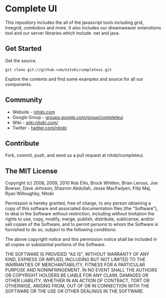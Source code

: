 
Complete UI
=============================================================
This repository includes the all of the javascript tools including grid, treegrid, combobox and more. It also includes our dreamweaver extenstions tool and our server libraries which include .net and java.


Get Started
-------------------------------------------------------------
Get the source.

    git clone git://github.com/nitobi/completeui.git

Explore the contents and find some examples and source for all our components.
    


Community
-------------------------------------------------------------
  * Website - [nitobi.com](http://www.nitobi.com/products/completeui/)
  * Google Group - [groups.google.com/group/completeui](http://groups.google.com/group/completeui?pli=1)
  * Wiki - [wiki.nitobi.com/](http://wiki.nitobi.com/)
  * Twitter - [twitter.com/nitobi](http://twitter.com/nitobi)
  

Contribute
-------------------------------------------------------------
Fork, commit, push, and send us a pull request at nitobi/completeui.


The MIT License
-------------------------------------------------------------
Copyright (c) 2008, 2009, 2010
Rob Ellis, Brock Whitten, Brian Leroux, Joe Bowser, Dave Johnson,
Shazron Abdullah, Jesse MacFadyen, Filip Maj, Ryan Willoughby, Nitobi

Permission is hereby granted, free of charge, to any person obtaining a copy
of this software and associated documentation files (the "Software"), to deal
in the Software without restriction, including without limitation the rights
to use, copy, modify, merge, publish, distribute, sublicense, and/or sell
copies of the Software, and to permit persons to whom the Software is
furnished to do so, subject to the following conditions:

The above copyright notice and this permission notice shall be included in
all copies or substantial portions of the Software.

THE SOFTWARE IS PROVIDED "AS IS", WITHOUT WARRANTY OF ANY KIND, EXPRESS OR
IMPLIED, INCLUDING BUT NOT LIMITED TO THE WARRANTIES OF MERCHANTABILITY,
FITNESS FOR A PARTICULAR PURPOSE AND NONINFRINGEMENT. IN NO EVENT SHALL THE
AUTHORS OR COPYRIGHT HOLDERS BE LIABLE FOR ANY CLAIM, DAMAGES OR OTHER
LIABILITY, WHETHER IN AN ACTION OF CONTRACT, TORT OR OTHERWISE, ARISING FROM,
OUT OF OR IN CONNECTION WITH THE SOFTWARE OR THE USE OR OTHER DEALINGS IN
THE SOFTWARE.
